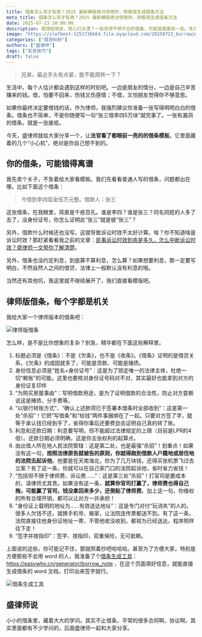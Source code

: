 ```yaml
---
title: 借条怎么写才有效？2025 最新模板绝对惊艳你，附极简生成借条方法
meta_title: 借条怎么写才有效？2025 最新模板绝对惊艳你，附极简生成借条方法
date: 2025-07-23 10:00:00
description: 借钱给朋友，担心打水漂？一张写得不明不白的借条，可能就是废纸一张。本文将彻底颠覆你对借条的认知，由专业律师为你提供一份“法官看了都点赞”的完美借条模板。文章不仅详细拆解了普通借条的常见漏洞（如身份信息不全、未约定利息、诉讼时效不明），更核心的是揭示了模板中隐藏的三大“杀招”：如何约定管辖法院，让你在家门口就能起诉；如何将律师费、诉讼费等维权成本转嫁；以及如何设定有效送达地址，让对方“玩消失”也没用。文末还附赠一键生成专业借条的在线工具，让你轻松搞定。
image: "https://slefboot-1251736664.file.myqcloud.com/20250723_borrowing_note_tips_cover.webp"
categories: ["借贷纠纷"]
authors: ["盛律师"]
tags: ["实务技巧"]
draft: false
---
```


> 兄弟，最近手头有点紧，能不能周转一下？

生活中，每个人估计都会遇到这样的时刻吧。一边是朋友的情分，一边是自己辛苦赚来的钱。借，怕要不回来，伤钱又伤感情；不借，又怕朋友觉得你不够意思。

如果你最终决定要借钱的话，作为律师，我强烈建议你准备一张写得明明白白的借条。借条也不简单，不是你随便写一句“张三借李四5万块”就完事了。一张有漏洞的借条，就是一张废纸。

今天，盛律师就给大家分享一个，让**法官看了都眼前一亮的的借条模板**。它里面藏着的几个“小心机”，绝对是你自己想不到的。

## 你的借条，可能错得离谱

我先卖个关子，不急着给大家看模板。我们先看看普通人写的借条，问题都出在哪。比如下面这个借条：

> 今借到李四现金伍万元整。借款人：张三

这张借条，在我眼里，简直是千疮百孔。谁是李四？谁是张三？同名同姓的人多了去了，没身份证号，你怎么证明此“张三”就是彼“张三”？

另外，借款什么时候还也没写。这就导致诉讼时效不太好计算。啥？你不知道啥是诉讼时效？那赶紧看看我之前的文章：[民事诉讼时效到底是多久，怎么中断诉讼时效？盛律师一文带你了解清楚](http://localhost:4321/statute_of_limitations)。

另外，借条也没约定利息，到底算不算利息，怎么算？如果想要利息，那一定要写明白，不然自然人之间的借贷，法律上一般默认没有利息的哦。

当然还有其他坑，我这里就不继续展开了，我们直接看模版吧。

## 律师版借条，每个字都是机关

我给大家一个律师版本的借条吧：

![律师版借条](https://slefboot-1251736664.file.myqcloud.com/20250723_borrowing_note_tips_demo.webp)

怎么样，是不是比你想象的复杂？别急，精华都在下面这些解释里。

1. 标题必须是《借条》：不是《欠条》，也不是《收条》。《借条》证明的是借贷关系，《欠条》的成因就多了，可能是货款、可能是赌债。
2. 身份信息必须是“姓名+身份证号”：这是为了锁定唯一的法律主体，杜绝一切“赖账”的可能。这里也要核对身份证号码对不对，其实最好也能拿到对方的身份证复印件
3. “为购买房屋事由”：写明借款用途，是为了证明借款的合法性，防止对方耍赖说这是赌债、分手费等。
4. “以银行转账方式”、“确认上述款项已于签署本借条时全部收到”：这是第一处“杀招”！它把“写借条”和“给钱”两件事捆绑在了一起。只要对方签了字，就等于承认钱已经到手了，省得你事后还要费劲去证明自己真的转了账。
5. 利息和还款日期：利息要写明，但不能超过法律规定的上限（目前是LPR的4倍）。还款日期必须明确，这是你主张权利的起算点。
6. 由出借人所在地人民法院管辖：这是第二处，也是最强“杀招”！划重点！如果没有这一句，**按照法律原告就被告的原则，你就得跑到借款人户籍地或居住地的法院去起诉他**。他要是在天南海北，你为了几万块钱，还得买张机票飞过去立案？有了这一条，你就可以在自己家门口的法院起诉他，省时省力省钱！
7. “包括但不限于律师费、诉讼费……”：这是第三处“杀招”！打官司是要成本的，请律师尤其贵。如果没有这一条，**就算你官司打赢了，律师费也得自己掏，可能赢了官司，钱没拿回来多少，还倒贴了律师费**。加上这一句，你维权的所有合理开销，都可以让对方一并承担！
8. “身份证上载明的地址为……有效送达地址”：这是专门对付“玩消失”的人的。很多人欠钱不还，就换手机号、搬家，让法院连传票都送不到。有了这一条，法院直接往他身份证地址一寄，不管他收没收到，都视为已经送达，程序照样往下走！
9. “签字并按指印”：签字、按指印，双重保险，无可抵赖。

上面说的这些，你可能记不住，那就照着抄吧哈哈哈。甚至为了方便大家，特别是方便那些不会用 word 的人，我准备了个[借条生成工具](https://easywhv.cn/generator/borrow_note)：https://easywhv.cn/generator/borrow_note ，在这个页面填好信息，就能直接生成借条的 word 文档，打印出来签字就行。

![借条生成工具](https://slefboot-1251736664.file.myqcloud.com/20250723_borrow_note_generator.webp)

## 盛律师说

小小的借条里，藏着大大的学问。其实不止借条，平常的很多合同啊，协议啊，其实里面都有不少学问的，后面盛律师一起和大家分享。
